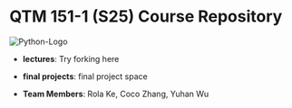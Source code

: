 # QTM 151-1 (S25) Course Repository
![Python-Logo](Python-logo-1024x576.png)

- **lectures**: Try forking here

- **final projects**: final project space

- **Team Members**: Rola Ke, Coco Zhang, Yuhan Wu
